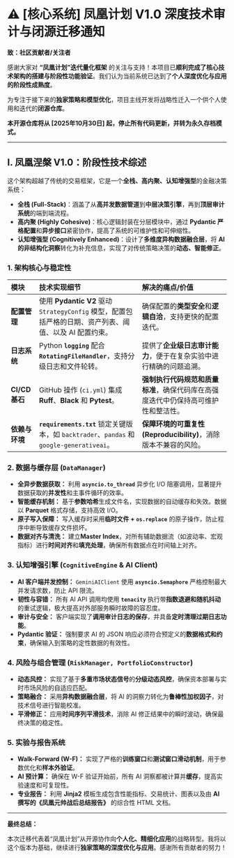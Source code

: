 # ⚠️ [核心系统] 凤凰计划 V1.0 深度技术审计与闭源迁移通知

**致：社区贡献者/关注者**

感谢大家对 **“凤凰计划”迭代量化框架** 的关注与支持！本项目已**顺利完成了核心技术架构的搭建与阶段性功能验证**。我们认为当前系统已达到了**个人深度优化与应用的阶段性成熟度**。

为专注于接下来的**独家策略和模型优化**，项目主线开发将战略性迁入一个供个人使用和迭代的**闭源仓库**。

**本开源仓库将从 [2025年10月30日] 起，停止所有代码更新，并转为永久存档模式。**

---

## I. 凤凰涅槃 V1.0：阶段性技术综述

这个架构超越了传统的交易框架，它是一个**全栈、高内聚、认知增强型**的金融决策系统：

* **全栈 (Full-Stack)**：涵盖了从**高并发数据管道**到**中层决策引擎**，再到**顶层审计系统**的端到端流程。
* **高内聚 (Highly Cohesive)**：核心逻辑封装在分层模块中，通过 **Pydantic 严格配置**和**异步接口**紧密协作，提高了系统的可维护性和可伸缩性。
* **认知增强型 (Cognitively Enhanced)**：设计了**多维度异构数据融合层**，将 **AI 的非结构化洞察**转化为补充信息，实现了对传统策略决策的**动态、智能修正**。

### 1. 架构核心与稳定性

| 模块 | 技术实现细节 | 解决的痛点/价值 |
| :--- | :--- | :--- |
| **配置管理** | 使用 **Pydantic V2** 驱动 `StrategyConfig` 模型，配置包括严格的日期、资产列表、阈值、以及 AI 配置约束。 | 确保配置的**类型安全**和**逻辑自洽**，支持更快的配置迭代。|
| **日志系统** | Python **`logging`** 配合 **`RotatingFileHandler`**，支持分级日志和文件轮转。 | 提供了**企业级日志审计能力**，便于在复杂实验中进行精确的问题追溯。|
| **CI/CD 基石** | GitHub 操作 (`ci.yml`) 集成 **Ruff**、**Black** 和 **Pytest**。 | **强制执行代码规范和质量标准**，确保代码库在高强度迭代中仍保持高可维护性和整洁性。|
| **依赖与环境** | **`requirements.txt`** 锁定关键版本，如 `backtrader`、`pandas` 和 `google-generativeai`。 | **保障环境的可重复性 (Reproducibility)**，消除版本不兼容的风险。|

### 2. 数据与缓存层 (`DataManager`)

* **全异步数据获取：** 利用 **`asyncio.to_thread`** 异步化 I/O 阻塞调用，显著提升数据获取的**并发性**和主事件循环的效率。
* **智能缓存机制：** 基于**参数哈希**生成文件名，实现数据的自动缓存和失效。数据以 **Parquet** 格式存储，支持高效 I/O。
* **原子写入保障：** 写入缓存时采用**临时文件 + `os.replace`** 的原子操作，防止程序中断导致缓存文件损坏。
* **数据对齐与清洗：** 建立**Master Index**，对所有辅助数据流（如波动率、宏观指标）进行**时间对齐**和**填充处理**，确保所有数据点在时间轴上对齐。

### 3. 认知增强引擎 (`CognitiveEngine` & AI Client)

* **AI 客户端并发控制：** `GeminiAIClient` 使用 **`asyncio.Semaphore`** 严格控制最大并发请求数，防止 API 限流。
* **韧性与容错：** 所有 AI API 调用均使用 **`tenacity`** 执行带**指数退避和随机抖动**的重试逻辑，极大提高对外部服务瞬时故障的容忍度。
* **审计与安全：** 客户端实现了**调用审计日志的保存**，并具备**定时清理过期日志功能**。
* **Pydantic 验证：** 强制要求 AI 的 JSON 响应必须符合预定义的**数据格式和约束**，确保输入到策略的定性数据的有效性。

### 4. 风险与组合管理 (`RiskManager, PortfolioConstructor`)

* **动态风控：** 实现了基于**多重市场状态信号**的**分级动态风控**，确保资本部署与实时市场风险的自适应匹配。
* **策略融合：** 采用**异构数据融合层**，将 AI 的洞察力转化为**鲁棒性加权因子**，对技术信号进行智能校准。
* **平滑修正：** 应用**时间序列平滑技术**，消除 AI 修正结果中的瞬时波动，确保最终决策的稳定性。

### 5. 实验与报告系统

* **Walk-Forward (W-F)：** 实现了严格的**训练窗口**和**测试窗口滑动机制**，用于参数优化和**样本外验证**。
* **AI 预计算：** 确保在 W-F 验证开始前，所有 AI 洞察都被计算并**缓存**，提高实验速度和可复现性。
* **专业报告：** 利用 **Jinja2** 模板生成包含性能指标、交易统计、图表以及由 **AI 撰写的《凤凰元帅战后总结报告》** 的综合性 HTML 文档。

---

**最终总结：**

本次迁移代表着“凤凰计划”从开源协作向**个人化、精细化应用**的战略转型。我将以这个版本为基础，继续进行**独家策略的深度优化与应用**。感谢所有贡献者的努力！
